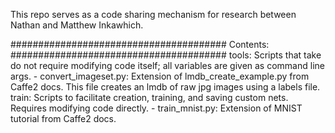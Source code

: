 This repo serves as a code sharing mechanism for research between Nathan and Matthew Inkawhich.


#######################################
Contents:
#######################################
tools: Scripts that take do not require modifying code itself; all variables are given as command line args.
	- convert_imageset.py: Extension of lmdb_create_example.py from Caffe2 docs. This file creates an lmdb of raw jpg images using a labels file.
train: Scripts to facilitate creation, training, and saving custom nets. Requires modifying code directly. 
	- train_mnist.py: Extension of MNIST tutorial from Caffe2 docs.
